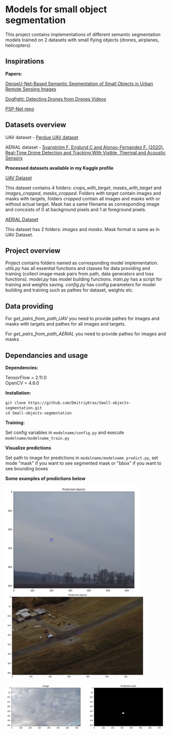 # Models for small object segmentation


This project contains implementations of different semantic segmentation models trained on 2 datasets with small flying objects (drones, airplanes, helicopters) 

## Inspirations

**Papers:**

[DenseU-Net-Based Semantic Segmentation of Small Objects in Urban Remote Sensing Images](https://ieeexplore.ieee.org/document/8718619)

[Dogfight: Detecting Drones from Drones Videos](https://arxiv.org/abs/2103.17242)

[PSP-Net repo](https://github.com/mwaseema/image-segmentation-keras-implementation)


## Datasets overview

UAV dataset - [Perdue UAV dataset](https://engineering.purdue.edu/~bouman/UAV_Dataset/)

AERIAL dataset - [Svanström F, Englund C and Alonso-Fernandez F. (2020). Real-Time Drone Detection and Tracking With Visible, Thermal and Acoustic Sensors](https://arxiv.org/pdf/2007.07396.pdf)

**Processed datasets available in my Kaggle profile**

[UAV Dataset](https://www.kaggle.com/datasets/llpukojluct/drone-detection-dataset)

This dataset contains 4 folders: *crops_with_target*, *masks_with_target* and *images_cropped*, *masks_cropped*. Folders *with target* contain images and masks with targets, folders *cropped* contain all images and masks with or without actual target. Mask has a same filename as corresponding image and concsists of 0 at background pixels and 1 at foreground pixels.

[AERIAL Dataset](https://www.kaggle.com/datasets/llpukojluct/aerial)

This dataset has 2 folders: *images* and *masks*. Mask format is same as in UAV Dataset.

## Project overview

Project contains folders named as corresponding model implementation. *utils.py* has all essential functions and classes for data providing and training (collect image-mask pairs from path, data generators and loss functions). *model.py* has model building functions. *train.py* has a script for training and weights saving. *config.py* has config parameters for model building and training such as pathes for dataset, weights etc.

## Data providing

For *get_pairs_from_path_UAV* you need to provide pathes for images and masks with targets and pathes for all images and targets.

For *get_pairs_from_path_AERIAL* you need to provide pathes for images and masks

## Dependancies and usage

**Dependencies:**

TensorFlow = 2.11.0\
OpenCV = 4.6.0

**Installation:**
```
git clone https://github.com/DmitriyKras/Small-objects-segmentation.git
cd Small-objects-segmentation
```

**Training:**

Set config variables in `modelname/config.py` and execute `modelname/modelname_train.py`

**Visualize predictions**

Set path to image for predictions in `modelname/modelname_predict.py`, set mode "mask" if you want to see segmented mask or "bbox" if you want to see bounding boxes

**Some examples of predictions below**

![Example 1](/predictions_examples/example1.png)
![Example 2](/predictions_examples/example2.png)

![Example 2](/predictions_examples/example3.png)
